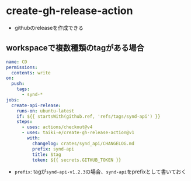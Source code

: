 # create-gh-release-action

* githubのreleaseを作成できる

## workspaceで複数種類のtagがある場合

```yaml
name: CD
permissions:
  contents: write
on:
  push:
    tags:
      - synd-*
jobs:
  create-api-release:
    runs-on: ubuntu-latest
    if: ${{ startsWith(github.ref, 'refs/tags/synd-api') }}
    steps:
      - uses: actions/checkout@v4
      - uses: taiki-e/create-gh-release-action@v1
        with:
          changelog: crates/synd_api/CHANGELOG.md
          prefix: synd-api
          title: $tag
          token: ${{ secrets.GITHUB_TOKEN }}
```

* `prefix`: tagが`synd-api-v1.2.3`の場合、`synd-api`をprefixとして書いておく

